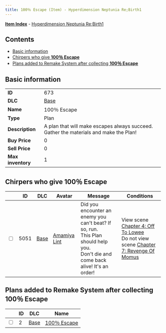 ```yaml
---
title: 100％ Escape (Item) - Hyperdimension Neptunia Re;Birth1
---
```


[**Item Index**](/neptunia/rb1/item/index.html) - [Hyperdimension Neptunia Re;Birth1](/neptunia/rb1)

## Contents

- [Basic information](#basic-information)
- [Chirpers who give **100％ Escape**](#chirpers-who-give-100％-escape)
- [Plans added to Remake System after collecting **100％ Escape**](#plans-added-to-remake-system-after-collecting-100％-escape)

## Basic information

|   |   |
| -- | -- |
| **ID** | 673 |
| **DLC** | [Base](/neptunia/rb1/dlc/1-base.html) |
| **Name** | 100％ Escape |
| **Type** | Plan |
| **Description** | A plan that will make escapes always succeed. Gather the materials and make the Plan! |
| **Buy Price** | 0 |
| **Sell Price** | 0 |
| **Max inventory** | 1 |


## Chirpers who give **100％ Escape**

|    | ID | DLC | Avatar | Message | Conditions |
| -- | -- | --- | ------ | ------- | ---------- |
| <input type="checkbox" id="rb1-chirper-event-1-5051" class="trackbox" /> | 5051 | [Base](/neptunia/rb1/dlc/1-base.html) | [Amamiya Lint](/neptunia/rb1/undefined/1-224-amamiya-lint.html) | Did you encounter an enemy you can't beat? If so, run.<br />This Plan should help you.<br />Don't die and come back alive! It's an order! | View scene [Chapter 4: Off To Lowee](/neptunia/rb1/scene/1-401-chapter-4-off-to-lowee.html)<br />Do not view scene [Chapter 7: Revenge Of Momus](/neptunia/rb1/scene/1-727-chapter-7-revenge-of-momus.html) |


## Plans added to Remake System after collecting **100％ Escape**

|    | ID | DLC | Name |
| -- | -- | --- | ---- |
| <input type="checkbox" id="rb1-remake-1-2" class="trackbox" /> | 2 | [Base](/neptunia/rb1/dlc/1-base.html) | [100％ Escape](/neptunia/rb1/remake/1-2-100-escape.html) |
